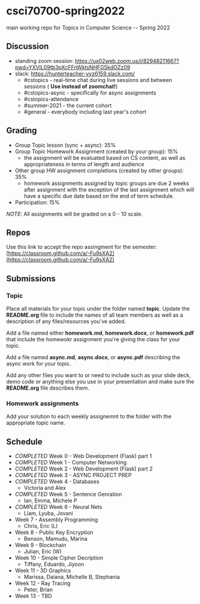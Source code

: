 # csci70700-spring2022

main working repo for Topics in  Computer Science -- Spring 2022

## Discussion
- standing zoom session: https://us02web.zoom.us/j/82948211667?pwd=YXVlL09tb3pXcFFnWktsNHFGSkdOZz09
- slack: https://hunterteacher-vyz6159.slack.com/
  - #cstopics - real-time chat during live sessions and between sessions ( __Use instead of zoomchat!__)
  - #cstopics-async - specifically for async assignments
  - #cstopics-attendance 
  - #summer-2021 - the current cohort
  - #general - everybody including last year's cohort

## Grading
- Group Topic lesson (sync + async): 35%
- Group Topic Homework Assignment (created by your group): 15%
  - the assignment will be evaluated based on CS content, as well as appropriateness in terms of length and audience
- Other group HW assignment completions (created by other groups): 35%
  - homework assignments assigned by topic groups are due 2 weeks after assignment with the exception of the last assignment which will
    have a specific due date based on the end of term schedule.
- Participation: 15%

*NOTE:* All assignments will be graded on a 0 - 10 scale.

## Repos

Use this link to accept the repo assingment for the semester: [https://classroom.github.com/a/-Fu9sXA2](https://classroom.github.com/a/-Fu9sXA2)


## Submissions

### Topic

Place all materials for your topic under the folder named
**topic**. Update the **README.org** file to include the names of all team
members as well as a description of any files/resources you've added.

Add a file named either **homework.md**, **homework.docx**, or
**homework.pdf** that include the homewokr assignment you're giving the
class for your topic.

Add a file named **async.md**, **async.docx**, or **async.pdf** describing the async work for your topic.

Add any other files you want to or need to include such as your slide deck, demo code or anything else you use in your presentation and make sure the **README.org** file describes them.

### Homework assignments

Add your solution to each weekly assignemnt to the folder with the appropriate topic name.

## Schedule

- *COMPLETED* Week 0 - Web Development (Flask) part 1
- *COMPLETED* Week 1 - Computer Networking
- *COMPLETED* Week 2 - Web Development (Flask) part 2
- *COMPLETED* Week 3 - ASYNC PROJECT PREP
- *COMPLETED* Week 4 - Databases
  - Victoria and Alex
- *COMPLETED* Week 5 - Sentence Genration
  - Ian, Emma, Michele P
- *COMPLETED* Week 6 - Neural Nets
  - Liam, Lyuba, Jovani
- Week 7 - Assembly Programming
  - Chris, Eric (L)
- Week 8 - Public Key Encryption
  - Benson, Mamudu, Marina
- Week 9 - Blockchain 
  - Julian, Eric (W)
- Week 10 - Simple Cipher Decription
  - Tiffany, Eduardo, Jiyoon
- Week 11 - 3D Graphics
  - Marissa, Daiana, Michelle B, Stephania
- Week 12 - Ray Tracing 
  - Peter, Brian
- Week 13 - TBD
  
